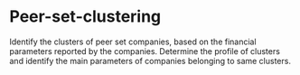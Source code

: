 # Peer-set-clustering
Identify the clusters of peer set companies, based on the financial parameters reported by the companies. Determine the profile of clusters and identify the main parameters of companies belonging to same clusters.
